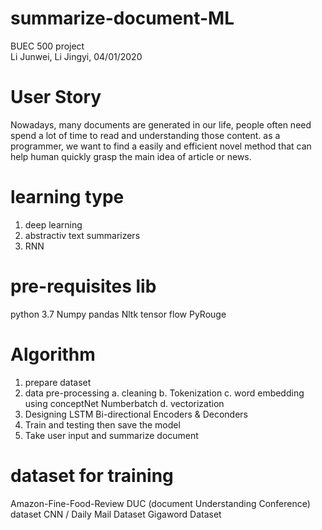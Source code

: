 # summarize-document-ML
BUEC 500 project  
Li Junwei, Li Jingyi, 
04/01/2020
# User Story 
Nowadays, many documents are generated in our life, people often need spend a lot of time to read and understanding those content. as a programmer, we want to find a easily and efficient novel method that can help human quickly grasp the main idea of article or news. 

# learning type
1.  deep learning 
2.  abstractiv text summarizers
3.  RNN 

# pre-requisites lib
python 3.7
Numpy
pandas
Nltk
tensor flow
PyRouge 

# Algorithm
1.  prepare dataset 
2.  data pre-processing
    a. cleaning
    b. Tokenization
    c. word embedding using conceptNet Numberbatch
    d. vectorization 
3.  Designing LSTM Bi-directional Encoders & Deconders
4.  Train and  testing then save the model
5.  Take user input and summarize document 



# dataset for training 
Amazon-Fine-Food-Review 
DUC (document Understanding Conference) dataset 
CNN / Daily Mail Dataset
Gigaword Dataset

